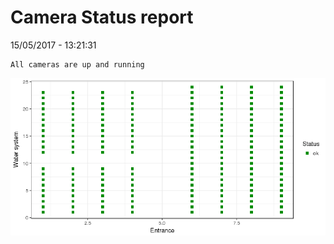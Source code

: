 Camera Status report
================
15/05/2017 - 13:21:31

    All cameras are up and running

![](camreport_files/figure-markdown_github/unnamed-chunk-2-1.png)
